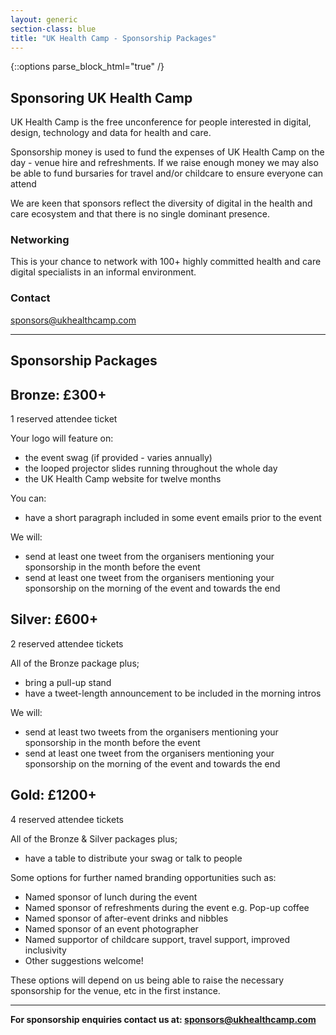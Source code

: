 ```yaml
---
layout: generic
section-class: blue
title: "UK Health Camp - Sponsorship Packages"
---
```

{::options parse_block_html="true" /}

## Sponsoring UK Health Camp 

UK Health Camp is the free unconference for people interested in digital, design, technology and data for health and care.

Sponsorship money is used to fund the expenses of UK Health Camp on the day - venue hire and refreshments. If we raise enough money we may also be able to fund bursaries for travel and/or childcare to ensure everyone can attend

We are keen that sponsors reflect the diversity of digital in the health and care ecosystem and that there is no single dominant presence. 

### Networking

This is your chance to network with 100+ highly committed health and care digital specialists in an informal environment. 

### Contact

<sponsors@ukhealthcamp.com>

---

## Sponsorship Packages


<div class="packages">
<div class="bronze">


## Bronze: £300+

1 reserved attendee ticket

Your logo will feature on:
- the event swag (if provided - varies annually)
- the looped projector slides running throughout the whole day
- the UK Health Camp website for twelve months

You can:
- have a short paragraph included in some event emails prior to the event

We will:
- send at least one tweet from the organisers mentioning your sponsorship in the month before the event
- send at least one tweet from the organisers mentioning your sponsorship on the morning of the event and towards the end


</div>
<div class="silver">


## Silver: £600+

2 reserved attendee tickets

All of the Bronze package plus;
- bring a pull-up stand
- have a tweet-length announcement to be included in the morning intros

We will:
- send at least two tweets from the organisers mentioning your sponsorship in the month before the event
- send at least one tweet from the organisers mentioning your sponsorship on the morning of the event and towards the end


</div>
<div class="gold">


## Gold: £1200+

4 reserved attendee tickets

All of the Bronze & Silver packages plus;

- have a table to distribute your swag or talk to people

Some options for further named branding opportunities such as:

- Named sponsor of lunch during the event
- Named sponsor of refreshments during the event e.g. Pop-up coffee
- Named sponsor of after-event drinks and nibbles 
- Named sponsor of an event photographer
- Named supportor of childcare support, travel support, improved inclusivity
- Other suggestions welcome!


</div>
</div>


These options will depend on us being able to raise the necessary sponsorship for the venue, etc in the first instance.

---

**For sponsorship enquiries contact us at: <sponsors@ukhealthcamp.com>**
